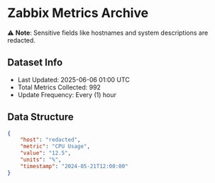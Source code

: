 # Zabbix Metrics Archive

⚠️ **Note**: Sensitive fields like hostnames and system descriptions are redacted.

## Dataset Info
- Last Updated: 2025-06-06 01:00 UTC
- Total Metrics Collected: 992
- Update Frequency: Every (1) hour

## Data Structure
```json
{
    "host": "redacted",
    "metric": "CPU Usage",
    "value": "12.5",
    "units": "%",
    "timestamp": "2024-05-21T12:00:00"
}
```
